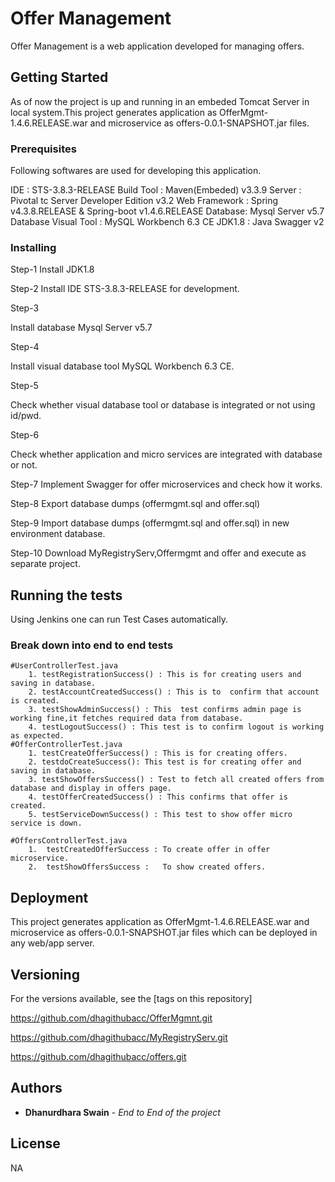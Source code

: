 # Offer Management

Offer Management is a web application developed for managing offers. 

## Getting Started

As of now the project is up and running in an embeded Tomcat Server in local system.This project generates application as OfferMgmt-1.4.6.RELEASE.war 
and microservice  as offers-0.0.1-SNAPSHOT.jar files.

### Prerequisites

Following softwares are used for developing this application.

IDE : STS-3.8.3-RELEASE
Build Tool : Maven(Embeded) v3.3.9
Server : Pivotal tc Server Developer Edition v3.2
Web Framework : Spring v4.3.8.RELEASE & Spring-boot v1.4.6.RELEASE
Database: Mysql Server v5.7
Database Visual Tool : MySQL Workbench 6.3 CE
JDK1.8 : Java
Swagger v2


### Installing

Step-1
Install JDK1.8

Step-2
Install IDE STS-3.8.3-RELEASE for development.

Step-3

Install database Mysql Server v5.7

Step-4

Install visual database tool MySQL Workbench 6.3 CE.

Step-5

Check whether visual database tool or database is integrated or not using id/pwd.

Step-6

Check whether application and micro services are integrated with database or not.

Step-7
Implement Swagger for offer microservices and check how it works.

Step-8
Export database dumps (offermgmt.sql and offer.sql)

Step-9
Import database dumps (offermgmt.sql and offer.sql) in new environment database.

Step-10
Download MyRegistryServ,Offermgmt and offer and execute as separate project.



## Running the tests

Using  Jenkins one can run Test Cases automatically.

### Break down into end to end tests

	#UserControllerTest.java
		1. testRegistrationSuccess() : This is for creating users and saving in database.
		2. testAccountCreatedSuccess() : This is to  confirm that account is created.
		3. testShowAdminSuccess() : This  test confirms admin page is working fine,it fetches required data from database.
		4. testLogoutSuccess() : This test is to confirm logout is working as expected.
	#OfferControllerTest.java
		1. testCreateOfferSuccess() : This is for creating offers.
		2. testdoCreateSuccess(): This test is for creating offer and saving in database.
		3. testShowOffersSuccess() : Test to fetch all created offers from database and display in offers page.
		4. testOfferCreatedSuccess() : This confirms that offer is created.
		5. testServiceDownSuccess() : This test to show offer micro service is down. 

	#OffersControllerTest.java
		1.  testCreatedOfferSuccess : To create offer in offer microservice.
		2.	testShowOffersSuccess :   To show created offers.

## Deployment

This project generates application as OfferMgmt-1.4.6.RELEASE.war and microservice  as offers-0.0.1-SNAPSHOT.jar files
which can be deployed in any web/app server.


## Versioning

For the versions available, see the [tags on this repository]

https://github.com/dhagithubacc/OfferMgmnt.git

https://github.com/dhagithubacc/MyRegistryServ.git

https://github.com/dhagithubacc/offers.git

## Authors

* **Dhanurdhara Swain** - *End to End of the project* 

## License

NA

